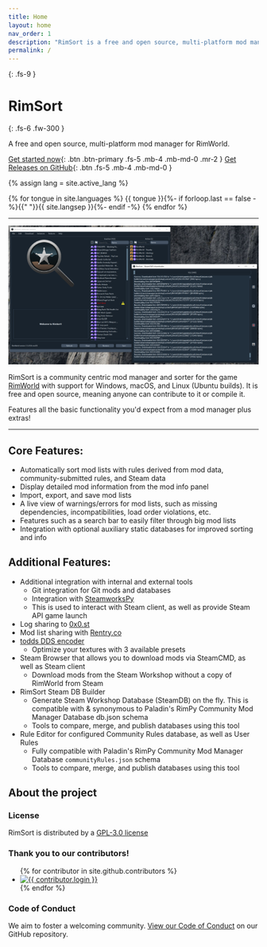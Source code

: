 ```yaml
---
title: Home
layout: home
nav_order: 1
description: "RimSort is a free and open source, multi-platform mod manager for the video game RimWorld."
permalink: /
---
```


{: .fs-9 }

# RimSort

{: .fs-6 .fw-300 }

A free and open source, multi-platform mod manager for RimWorld.

[Get started now](user-guide){: .btn .btn-primary .fs-5 .mb-4 .mb-md-0 .mr-2 }
[Get Releases on GitHub][Releases]{: .btn .fs-5 .mb-4 .mb-md-0 }


{% assign lang = site.active_lang %}

<p>
  {% for tongue in site.languages %}
  <a {% if tongue == site.active_lang %}style="font-weight: bold;"{% endif %} {% static_href %}href="{% if tongue == site.default_lang %}{{site.baseurl}}{{page.url}}{% else %}{{site.baseurl}}/{{ tongue }}{{page.url}}{% endif %}"{% endstatic_href %} >{{ tongue }}</a>{%- if forloop.last == false -%}{{" "}}{{ site.langsep }}{%- endif -%}
  {% endfor %}
</p>

---

![RimSort Preview](./assets/images/rimsort_preview.png)

RimSort is a community centric mod manager and sorter for the game [RimWorld](https://rimworldgame.com/) with support for Windows, macOS, and Linux (Ubuntu builds). It is free and open source, meaning anyone can contribute to it or compile it.

Features all the basic functionality you'd expect from a mod manager plus extras!

---

## Core Features:

- Automatically sort mod lists with rules derived from mod data, community-submitted rules, and Steam data
- Display detailed mod information from the mod info panel
- Import, export, and save mod lists
- A live view of warnings/errors for mod lists, such as missing dependencies, incompatibilities, load order violations, etc.
- Features such as a search bar to easily filter through big mod lists
- Integration with optional auxiliary static databases for improved sorting and info

## Additional Features:

- Additional integration with internal and external tools
  - Git integration for Git mods and databases
  - Integration with [SteamworksPy](https://github.com/philippj/SteamworksPy)
  - This is used to interact with Steam client, as well as provide Steam API game launch
- Log sharing to [0x0.st](http://0x0.st/)
- Mod list sharing with [Rentry.co](https://rentry.co/)
- [todds DDS encoder](https://github.com/joseasoler/todds)
  - Optimize your textures with 3 available presets
- Steam Browser that allows you to download mods via SteamCMD, as well as Steam client
  - Download mods from the Steam Workshop without a copy of RimWorld from Steam
- RimSort Steam DB Builder
  - Generate Steam Workshop Database (SteamDB) on the fly. This is compatible with & synonymous to Paladin's RimPy Community Mod Manager Database db.json schema
  - Tools to compare, merge, and publish databases using this tool
- Rule Editor for configured Community Rules database, as well as User Rules
  - Fully compatible with Paladin's RimPy Community Mod Manager Database `communityRules.json` schema
  - Tools to compare, merge, and publish databases using this tool

## About the project

### License

RimSort is distributed by a [GPL-3.0 license](https://github.com/RimSort/RimSort/tree/main/LICENSE.md)

### Thank you to our contributors!

<ul class="list-style-none">
{% for contributor in site.github.contributors %}
  <li class="d-inline-block mr-1">
     <a href="{{ contributor.html_url }}"><img src="{{ contributor.avatar_url }}" width="32" height="32" alt="{{ contributor.login }}"></a>
  </li>
{% endfor %}
</ul>

### Code of Conduct

We aim to foster a welcoming community.
[View our Code of Conduct](https://github.com/RimSort/RimSort/tree/main/CODE_OF_CONDUCT.md) on our GitHub repository.

[Wiki]: https://rimsort.github.io
[Repo]: https://github.com/RimSort/RimSort
[Issues]: https://github.com/RimSort/RimSort/issues
[Releases]: https://github.com/oceancabbage/RimSort/releases
[Discord]: https://discord.gg/aV7g69JmR2
